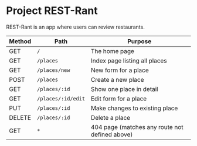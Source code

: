 # Project REST-Rant

REST-Rant is an app where users can review restaurants.

| Method | Path | Purpose |
| ------ | -------------- | ----------------------------- |
| GET | `/` | The home page |
| GET | `/places` | Index page listing all places |
| GET | `/places/new` | New form for a place |
| POST | `/places` | Create a new place |
| GET | `/places/:id` | Show one place in detail |
| GET | `/places/:id/edit` | Edit form for a place |
| PUT | `/places/:id` | Make changes to existing place |
| DELETE | `/places/:id` | Delete a place |
| GET | `*` | 404 page (matches any route not defined above) |